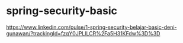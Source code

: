 # spring-security-basic
https://www.linkedin.com/pulse/1-spring-security-belajar-basic-deni-gunawan/?trackingId=fzqY0JPLlLCR%2Fa5H31KFdw%3D%3D
